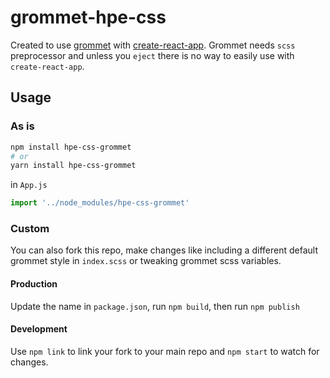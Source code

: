 # grommet-hpe-css

Created to use [grommet](https://github.com/grommet/grommet) with [create-react-app](https://github.com/facebookincubator/create-react-app). Grommet needs `scss` preprocessor and unless you `eject` there is no way to easily use with `create-react-app`.

## Usage
### As is
```bash
npm install hpe-css-grommet
# or
yarn install hpe-css-grommet
```

in `App.js`
```js
import '../node_modules/hpe-css-grommet'
```

### Custom
You can also fork this repo, make changes like including a different default grommet style in `index.scss` or tweaking grommet scss variables.

#### Production
Update the name in `package.json`, run `npm build`, then run `npm publish`

#### Development
Use `npm link`  to link your fork to your main repo and `npm start` to watch for changes.
